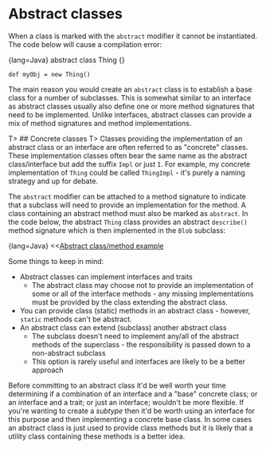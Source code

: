 # Abstract classes

When a class is marked with the `abstract` modifier it cannot be instantiated. The code below will cause a compilation error:

{lang=Java}
    abstract class Thing {}

    def myObj = new Thing()

The main reason you would create an `abstract` class is to establish a base class for a number of subclasses. This is somewhat similar to an interface as abstract classes usually also define one or more method signatures that need to be implemented. Unlike interfaces, abstract classes can provide a mix of method signatures and method implementations.

T> ## Concrete classes
T> Classes providing the implementation of an abstract class or an interface are often referred to as "concrete" classes. These implementation classes often bear the same name as the abstract class/interface but add the suffix `Impl` or just `I`. For example, my concrete implementation of `Thing` could be called `ThingImpl` - it's purely a naming strategy and up for debate.

The `abstract` modifier can be attached to a method signature to indicate that a subclass will need to provide an implementation for the method. A class containing an abstract method must also be marked as `abstract`. In the code below, the abstract `Thing` class provides an abstract `describe()` method signature which is then implemented in the `Blob` subclass:

{lang=Java}
<<[Abstract class/method example](code/09/abstract_blob.groovy)

Some things to keep in mind:

* Abstract classes can implement interfaces and traits
    * The abstract class may choose not to provide an implementation of some or all of the interface methods - any missing implementations must be provided by the class extending the abstract class.
* You can provide class (static) methods in an abstract class - however, `static` methods can't be abstract.
* An abstract class can extend (subclass) another abstract class
    * The subclass doesn't need to implement any/all of the abstract methods of the superclass - the responsibility is passed down to a non-abstract subclass
     * This option is rarely useful and interfaces are likely to be a better approach

Before committing to an abstract class it'd be well worth your time determining if a combination of an interface and a "base" concrete class; or an interface and a trait; or just an interface; wouldn't be more flexible. If you're wanting to create a _subtype_ then it'd be worth using an interface for this purpose and then implementing a concrete base class. In some cases an abstract class is just used to provide class methods but it is likely that a utility class containing these methods is a better idea.
